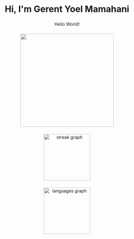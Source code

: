 <h1 align="center">Hi, I'm Gerent Yoel Mamahani </h1>

###

<p align="center">Hello World!</p>

###

<div align="center">
  <img height="300" src="https://i.giphy.com/media/v1.Y2lkPTc5MGI3NjExem85MmR0eXR0MzNtdXA5eXV0Nm9tODYwNHM1OXFuY21nZ2FsZG5qcSZlcD12MV9pbnRlcm5hbF9naWZfYnlfaWQmY3Q9Zw/97e6IX0kayYTK/giphy.gif"  />
</div>

###

<div align="center">
  <img src="https://streak-stats.demolab.com?user=grnyoel&locale=en&mode=daily&theme=tokyonight&hide_border=true&border_radius=5&order=3" height="150" alt="streak graph"  />
</div>

###

<div align="center">
  <img src="https://github-readme-stats.vercel.app/api/top-langs?username=grnyoel&locale=en&hide_title=false&layout=compact&card_width=320&langs_count=6&theme=tokyonight&hide_border=true&order=2" height="150" alt="languages graph"  />
</div>

###
